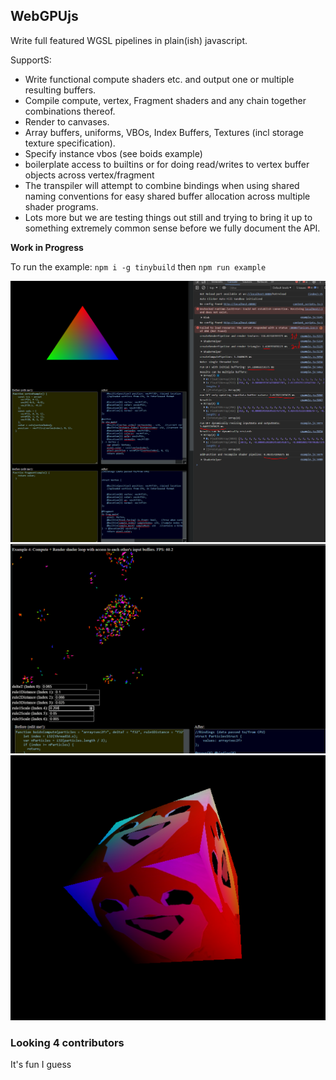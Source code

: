 ## WebGPUjs

Write full featured WGSL pipelines in plain(ish) javascript.

SupportS:
- Write functional compute shaders etc. and output one or multiple resulting buffers. 
- Compile compute, vertex, Fragment shaders and any chain together combinations thereof.
- Render to canvases.
- Array buffers, uniforms, VBOs, Index Buffers, Textures (incl storage texture specification).
- Specify instance vbos (see boids example)
- boilerplate access to builtins or for doing read/writes to vertex buffer objects across vertex/fragment 
- The transpiler will attempt to combine bindings when using shared naming conventions for easy shared buffer allocation across multiple shader programs.
- Lots more but we are testing things out still and trying to bring it up to something extremely common sense before we fully document the API. 
 
**Work in Progress**

To run the example: `npm i -g tinybuild` then `npm run example`


![cap](./example/compute_.PNG)
![cap2](./example/boids.PNG)
![cap3](./example/texture.PNG)



### Looking 4 contributors 

It's fun I guess
